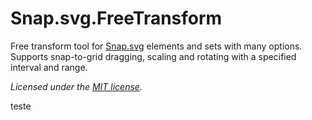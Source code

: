 Snap.svg.FreeTransform
====================

  Free transform tool for [Snap.svg](http://snapsvg.io/) elements and sets with many options. Supports snap-to-grid dragging, scaling and rotating with a specified interval and range.

  *Licensed under the [MIT license](http://www.opensource.org/licenses/mit-license.php).*


  teste
